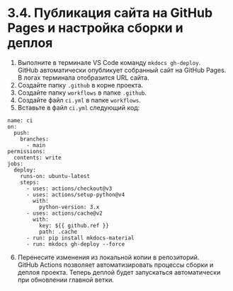 # 3.4. Публикация сайта на GitHub Pages и настройка сборки и деплоя

1) Выполните в терминале VS Code команду `mkdocs gh-deploy`.  
GitHub автоматически опубликует собранный сайт на GitHub Pages. В логах терминала отобразится URL сайта.  
2) Создайте папку `.github` в корне проекта.  
3) Создайте папку `workflows` в папке `.github`.  
4) Создайте файл `ci.yml` в папке `workflows`.  
5) Вставьте в файл `ci.yml` следующий код:  
```
name: ci
on:
  push:
    branches:
      - main
permissions:
  contents: write
jobs:
  deploy:
    runs-on: ubuntu-latest
    steps:
      - uses: actions/checkout@v3
      - uses: actions/setup-python@v4
        with:
          python-version: 3.x
      - uses: actions/cache@v2
        with:
          key: ${{ github.ref }}
          path: .cache
      - run: pip install mkdocs-material
      - run: mkdocs gh-deploy --force
```
6) Перенесите изменения из локальной копии в репозиторий.  
GitHub Actions позволяет автоматизировать процессы сборки и деплоя проекта. Теперь деплой будет запускаться автоматически при обновлении главной ветки.  